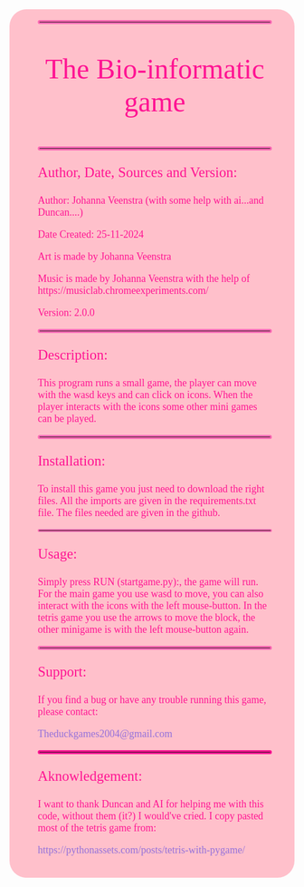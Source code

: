 


<div style="background-color: pink; padding: 5px 40px 20px 50px; display: inline-block; border-radius: 30px">
<hr style = "border: 3px solid hotpink;
  border-radius: 5px;"></hr>
<p style="color: deeppink; font-size:50px; font-family: Fantasy; text-align: center"> The Bio-informatic game</p>
<hr style = "border: 3px solid hotpink;
  border-radius: 5px;"></hr>

<p style= "color: deeppink; font-size:25px; font-family: Fantasy; font-weight: normal; font-style: bold;"> Author, Date, Sources and Version: </p>
<p style= "color: deeppink; font-size:18px; font-family: Fantasy; font-weight: normal;"> Author: Johanna Veenstra (with some help with ai...and Duncan....)</p>
<p style= "color: deeppink; font-size:18px; font-family: Fantasy; font-weight: normal;"> Date Created: 25-11-2024</p>
<p style= "color: deeppink; font-size:18px; font-family: Fantasy; font-weight: normal;"> Art is made by Johanna Veenstra</p>
<p style= "color: deeppink; font-size:18px; font-family: Fantasy; font-weight: normal;"> Music is made by Johanna Veenstra with the help of https://musiclab.chromeexperiments.com/</p>
<p style= "color: deeppink; font-size:18px; font-family: Fantasy; font-weight: normal;"> Version: 2.0.0</p>

<hr style = "border: 3px solid hotpink;
  border-radius: 5px;"></hr>

<p style= "color: deeppink; font-size:25px; font-family: Fantasy; font-weight: normal; font-style: bold;"> Description: </p>
<p style= "color: deeppink; font-size:18px; font-family: Fantasy; font-weight: normal;"> 
This program runs a small game, the player can move with the wasd keys and can click on icons.
When the player interacts with the icons some other mini games can be played.
</p>

<hr style = "border: 3px solid hotpink;
  border-radius: 5px;"></hr>

<p style= "color: deeppink; font-size:25px; font-family: Fantasy; font-weight: normal; font-style: bold;"> Installation: </p>
<p style= "color: deeppink; font-size:18px; font-family: Fantasy; font-weight: normal;"> To install this game you just need 
to download the right files. All the imports are given in the requirements.txt file. The files needed are given in the github.</p>

<hr style = "border: 2px solid hotpink;
  border-radius: 5px;"></hr>

<p style= "color: deeppink; font-size:25px; font-family: Fantasy; font-weight: normal; font-style: bold;"> Usage: </p>
<p style= "color: deeppink; font-size:18px; font-family: Fantasy; font-weight: normal;"> Simply press RUN (startgame.py):, the game will run. 
For the main game you use wasd to move, you can also interact with the icons with the left mouse-button. In the tetris game you use
the arrows to move the block, the other minigame is with the left mouse-button again.</p>

<hr style = "border: 3px solid hotpink;
  border-radius: 5px;"></hr>

<p style= "color: deeppink; font-size:25px; font-family: Fantasy; font-weight: normal; font-style: bold;"> Support: </p>
<p style= "color: deeppink; font-size:18px; font-family: Fantasy; font-weight: normal;"> If you find a bug or have any trouble running
this game, please contact:</p>
<p style= "color: mediumpurple; font-size:18px; font-family: Fantasy; font-weight: small;"> Theduckgames2004@gmail.com</p>

<p </p>

<hr style = "border: 3px solid deeppink;
  border-radius: 5px;"></hr>

<p style= "color: deeppink; font-size:25px; font-family: Fantasy; font-weight: normal; font-style: bold;"> Aknowledgement: </p>
<p style= "color: deeppink; font-size:18px; font-family: Fantasy; font-weight: normal;"> I want to thank Duncan and AI for
helping me with this code, without them (it?) I would've cried. I copy pasted most of the tetris game from: </p>


<p style= "color: mediumpurple; font-size:18px; font-family: Fantasy; font-weight: normal;"> https://pythonassets.com/posts/tetris-with-pygame/</p>
</div>